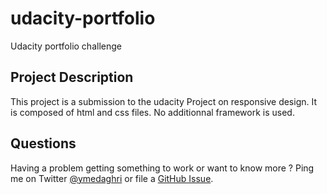 # udacity-portfolio
Udacity portfolio challenge

## Project Description
This project is a submission to the udacity Project on responsive design.
It is composed of html and css files.
No additionnal framework is used.

## Questions

Having a problem getting something to work or want to know more ? Ping me on Twitter [@ymedaghri](https://twitter.com/ymedaghri) or file a [GitHub Issue](https://github.com/ymedaghri/udacity-portfolio/issues/new).
 


